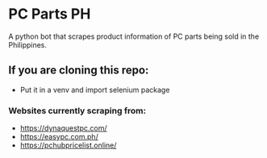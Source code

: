 # PC Parts PH
A python bot that scrapes product information of PC parts being sold in the Philippines.

## If you are cloning this repo:
- Put it in a venv and import selenium package

### Websites currently scraping from:
- https://dynaquestpc.com/
- https://easypc.com.ph/
- https://pchubpricelist.online/
